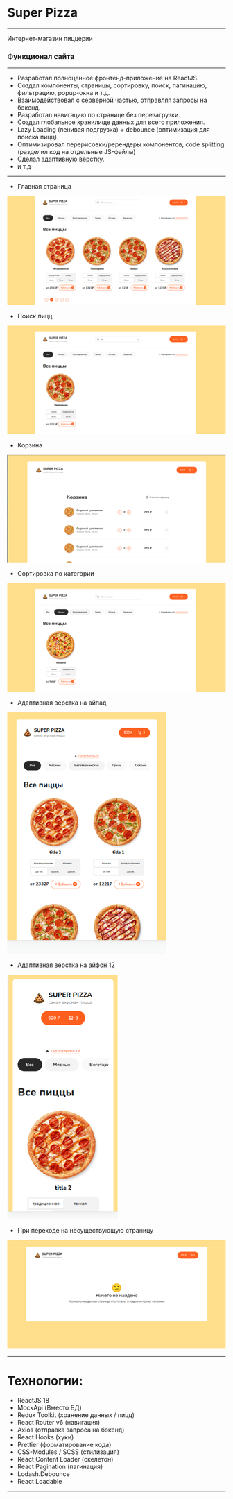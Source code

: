 # Super Pizza
***
Интернет-магазин пиццерии

### Функционал сайта
***
* Разработал полноценное фронтенд-приложение на ReactJS.
* Создал компоненты, страницы, сортировку, поиск, пагинацию, фильтрацию, popup-окна и т.д.
* Взаимодействовал с серверной частью, отправляя запросы на бэкенд.
* Разработал навигацию по странице без перезагрузки.
* Создал глобальное хранилище данных для всего приложения.
* Lazy Loading (ленивая подгрузка) + debounce (оптимизация для поиска пицц).
* Оптимизировал перерисовки/ререндеры компонентов, code splitting (разделил код на отдельные JS-файлы)
* Сделал адаптивную вёрстку.
* и т.д

***

* Главная страница

![ссылка на мой канал](https://raw.githubusercontent.com/Albogachiev/pizza/main/public/imgForPage/%D0%B3%D0%BB%D0%B0%D0%B2%D0%BD%D0%B0%D1%8F%20%D1%81%D1%82%D1%80%D0%B0%D0%BD%D0%B8%D1%86%D0%B0.png)

* Поиск пицц

![ссылка на мой канал](https://raw.githubusercontent.com/Albogachiev/pizza/main/public/imgForPage/%D0%BF%D0%BE%D0%B8%D1%81%D0%BA%20%D0%BF%D0%B8%D1%86%D1%86.png)

* Корзина

![ссылка на мой канал](https://raw.githubusercontent.com/Albogachiev/pizza/main/public/imgForPage/%D0%BA%D0%BE%D1%80%D0%B7%D0%B8%D0%BD%D0%B0.png)


* Сортировка по категории

![ссылка на мой канал](https://raw.githubusercontent.com/Albogachiev/pizza/main/public/imgForPage/%D1%81%D0%BE%D1%80%D1%82%D0%B8%D1%80%D0%BE%D0%B2%D0%BA%D0%B0%20%D0%BF%D0%BE%20%D0%BA%D0%B0%D1%82%D0%B5%D0%B3%D0%BE%D1%80%D0%B8%D1%8F%D0%BC.png)

* Адаптивная верстка на айпад

![ссылка на мой канал](https://raw.githubusercontent.com/Albogachiev/pizza/main/public/imgForPage/%D0%B0%D0%B4%D0%B0%D0%BF%D1%82%D0%B8%D0%B2%D0%BD%D0%B0%D1%8F%20%D0%B2%D0%B5%D1%80%D1%81%D1%82%D0%BA%D0%B0%20%D0%BF%D0%BE%D0%B4%20%D0%B0%D0%B9%D0%BF%D0%B0%D0%B4.png)

* Адаптивная верстка на айфон 12

![ссылка на мой канал](https://raw.githubusercontent.com/Albogachiev/pizza/main/public/imgForPage/%D0%B0%D0%B4%D0%B0%D0%BF%D1%82%D0%B8%D0%B2%D0%BD%D0%B0%D1%8F%20%D0%B2%D0%B5%D1%80%D1%81%D1%82%D0%BA%D0%B0%20%D0%BF%D0%BE%D0%B4%20%D0%B0%D0%B9%D1%84%D0%BE%D0%BD%2012.png)

* При переходе на несуществующую страницу

![ссылка на мой канал](https://raw.githubusercontent.com/Albogachiev/pizza/main/public/imgForPage/%D0%BF%D1%80%D0%B8%20%D0%BF%D0%B5%D1%80%D0%B5%D1%85%D0%BE%D0%B4%D0%B5%20%D0%BD%D0%B0%20%D0%BD%D0%B5%D1%81%D1%83%D1%89%D0%B5%D1%81%D1%82%D0%B2%D1%83%D1%8E%D1%89%D0%B8%D0%B9%20%D1%8E%D1%80%D0%BB.png)


***
# Технологии:

* ReactJS 18
* MockApi (Вместо БД)
* Redux Toolkit (хранение данных / пицц)
* React Router v6 (навигация) 
* Axios (отправка запроса на бэкенд)
* React Hooks (хуки)
* Prettier (форматирование кода)
* CSS-Modules / SCSS (стилизация)
* React Content Loader (скелетон)
* React Pagination (пагинация)
* Lodash.Debounce
* React Loadable

***